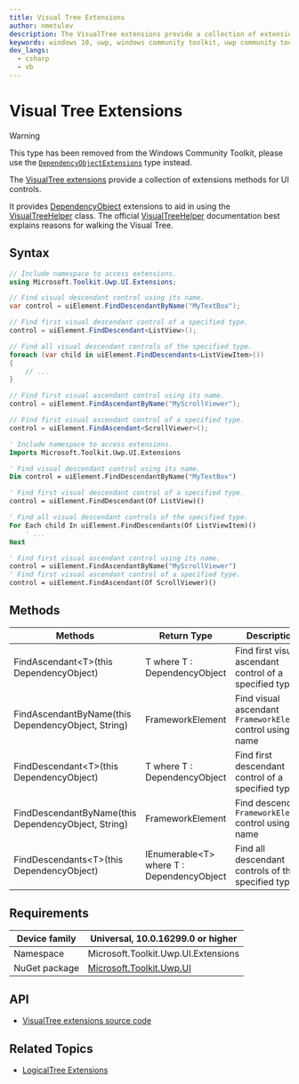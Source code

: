 ```yaml
---
title: Visual Tree Extensions
author: nmetulev
description: The VisualTree extensions provide a collection of extensions methods for UI controls. It provides DependencyObject extensions to aid in using the VisualTreeHelper class (outdated docs).
keywords: windows 10, uwp, windows community toolkit, uwp community toolkit, uwp toolkit, Visual Tree, extentions
dev_langs:
  - csharp
  - vb
---
```


# Visual Tree Extensions

> [!WARNING]
> This type has been removed from the Windows Community Toolkit, please use the [`DependencyObjectExtensions`](DependencyObjectExtensions.md) type instead.

The [VisualTree extensions](/dotnet/api/microsoft.toolkit.uwp.ui.extensions.visualtree) provide a collection of extensions methods for UI controls.

It provides [DependencyObject](/uwp/api/Windows.UI.Xaml.DependencyObject) extensions to aid in using the [VisualTreeHelper](/uwp/api/Windows.UI.Xaml.Media.VisualTreeHelper) class. The official [VisualTreeHelper](/uwp/api/Windows.UI.Xaml.Media.VisualTreeHelper) documentation best explains reasons for walking the Visual Tree.

## Syntax

```csharp
// Include namespace to access extensions.
using Microsoft.Toolkit.Uwp.UI.Extensions;

// Find visual descendant control using its name.
var control = uiElement.FindDescendantByName("MyTextBox");

// Find first visual descendant control of a specified type.
control = uiElement.FindDescendant<ListView>();

// Find all visual descendant controls of the specified type.
foreach (var child in uiElement.FindDescendants<ListViewItem>())
{
    // ...
}

// Find first visual ascendant control using its name.
control = uiElement.FindAscendantByName("MyScrollViewer");

// Find first visual ascendant control of a specified type.
control = uiElement.FindAscendant<ScrollViewer>();
```

```vb
' Include namespace to access extensions.
Imports Microsoft.Toolkit.Uwp.UI.Extensions

' Find visual descendant control using its name.
Dim control = uiElement.FindDescendantByName("MyTextBox")

' Find first visual descendant control of a specified type.
control = uiElement.FindDescendant(Of ListView)()

' Find all visual descendant controls of the specified type.
For Each child In uiElement.FindDescendants(Of ListViewItem)()
    ' ...
Next

' Find first visual ascendant control using its name.
control = uiElement.FindAscendantByName("MyScrollViewer")
' Find first visual ascendant control of a specified type.
control = uiElement.FindAscendant(Of ScrollViewer)()
```

## Methods

| Methods | Return Type | Description |
| -- | -- | -- |
| FindAscendant\<T>(this DependencyObject) | T where T : DependencyObject | Find first visual ascendant control of a specified type |
| FindAscendantByName(this DependencyObject, String) | FrameworkElement | Find visual ascendant `FrameworkElement` control using its name |
| FindDescendant\<T>(this DependencyObject) | T where T : DependencyObject | Find first descendant control of a specified type |
| FindDescendantByName(this DependencyObject, String) | FrameworkElement | Find descendant `FrameworkElement` control using its name |
| FindDescendants\<T>(this DependencyObject) | IEnumerable\<T> where T : DependencyObject | Find all descendant controls of the specified type |

## Requirements

| Device family | Universal, 10.0.16299.0 or higher |
| --- | --- |
| Namespace | Microsoft.Toolkit.Uwp.UI.Extensions |
| NuGet package | [Microsoft.Toolkit.Uwp.UI](https://www.nuget.org/packages/Microsoft.Toolkit.Uwp.UI/) |

## API

* [VisualTree extensions source code](https://github.com/windows-toolkit/WindowsCommunityToolkit/blob/rel/7.0.0/Microsoft.Toolkit.Uwp.UI/Extensions/Tree/VisualTree.cs)

## Related Topics

* [LogicalTree Extensions](./logicaltree.md)
